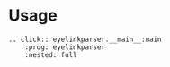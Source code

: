 # Usage

```{eval-rst}
.. click:: eyelinkparser.__main__:main
    :prog: eyelinkparser
    :nested: full
```
